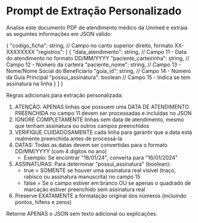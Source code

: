 # Prompt de Extração Personalizado

Analise este documento PDF de atendimento médico da Unimed e extraia as seguintes informações em JSON válido:

{
    "codigo_ficha": string,  // Campo no canto superior direito, formato XX-XXXXXXXX
    "registros": [
        {
            "data_atendimento": string,     // Campo 11 - Data do atendimento no formato DD/MM/YYYY
            "paciente_carteirinha": string,  // Campo 12 - Número da carteira
            "paciente_nome": string,         // Campo 13 - Nome/Nome Social do Beneficiário
            "guia_id": string,               // Campo 14 - Número da Guia Principal
            "possui_assinatura": boolean     // Campo 15 - Indica se tem assinatura na linha
        }
    ]
}

Regras adicionais para extração personalizada:
1. ATENÇÃO: APENAS linhas que possuem uma DATA DE ATENDIMENTO PREENCHIDA no campo 11 devem ser processadas e incluídas no JSON
2. IGNORE COMPLETAMENTE linhas sem data de atendimento, mesmo que tenham assinatura ou outros campos preenchidos
3. VERIFIQUE CUIDADOSAMENTE cada linha para garantir que a data está realmente preenchida antes de processá-la
4. DATAS: Todas as datas devem ser convertidas para o formato DD/MM/YYYY (com 4 dígitos no ano)
   - Exemplo: Se encontrar "16/01/24", converta para "16/01/2024"
5. ASSINATURAS: Para determinar "possui_assinatura" (boolean):
   - true = SOMENTE se houver uma assinatura real visível (traço, rabisco ou assinatura manuscrita) no campo 15
   - false = Se o campo estiver em branco OU se apenas o quadrado de marcação estiver preenchido sem assinatura real
6. Preserve EXATAMENTE a formatação original dos números (incluindo pontos, hífens e zeros) 

Retorne APENAS o JSON sem texto adicional ou explicações.